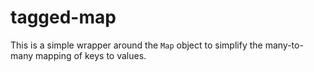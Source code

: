 # tagged-map

This is a simple wrapper around the `Map` object to simplify the
many-to-many mapping of keys to values.
